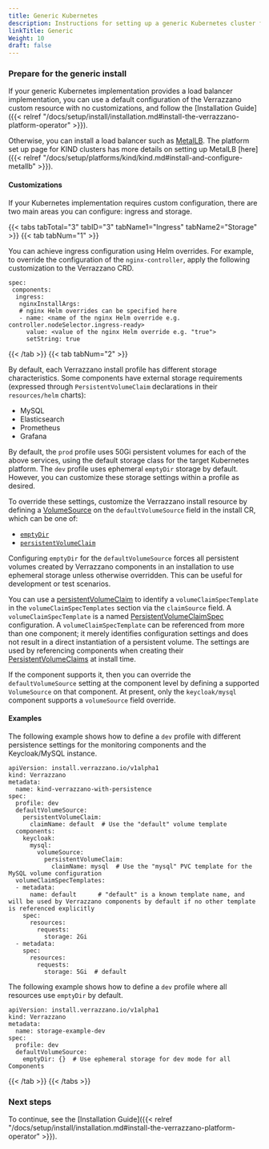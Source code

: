 ```yaml
---
title: Generic Kubernetes
description: Instructions for setting up a generic Kubernetes cluster for Verrazzano
linkTitle: Generic
Weight: 10
draft: false
---
```


### Prepare for the generic install

If your generic Kubernetes implementation provides a load balancer implementation, you can use a default configuration of the
Verrazzano custom resource with no customizations, and follow the [Installation Guide]({{< relref "/docs/setup/install/installation.md#install-the-verrazzano-platform-operator" >}}).

Otherwise, you can install a load balancer such as [MetalLB](https://metallb.universe.tf/). The platform set up page for
KIND clusters has more details on setting up MetalLB [here]({{< relref "/docs/setup/platforms/kind/kind.md#install-and-configure-metallb" >}}).

#### Customizations
If your Kubernetes implementation requires custom configuration, there are two main areas you can configure: ingress and storage.

{{< tabs tabTotal="3" tabID="3" tabName1="Ingress" tabName2="Storage" >}}
{{< tab tabNum="1" >}}
<br>

You can achieve ingress configuration using Helm overrides.  For example, to override the configuration of the
`nginx-controller`,  apply the following customization to the Verrazzano CRD.

```shell
spec:
 components:
  ingress:
   nginxInstallArgs:
   # nginx Helm overrides can be specified here
   - name: <name of the nginx Helm override e.g. controller.nodeSelector.ingress-ready>
     value: <value of the nginx Helm override e.g. "true">
     setString: true
```

{{< /tab >}}
{{< tab tabNum="2" >}}
<br>

By default, each Verrazzano install profile has different storage characteristics.  Some components have external storage requirements (expressed through `PersistentVolumeClaim` declarations in their `resources/helm` charts):

  - MySQL
  - Elasticsearch
  - Prometheus
  - Grafana

By default, the `prod` profile uses 50Gi persistent volumes for each of the above services, using the default storage class for the target Kubernetes platform.  The `dev` profile uses ephemeral `emptyDir` storage by default.  However, you can customize these storage settings within a profile as desired.

To override these settings, customize the Verrazzano install resource by defining a [VolumeSource](https://kubernetes.io/docs/reference/kubernetes-api/config-and-storage-resources/volume/) on the `defaultVolumeSource` field in the install CR, which can be one of:

  - [`emptyDir`](https://kubernetes.io/docs/concepts/storage/volumes/#emptydir)
  - [`persistentVolumeClaim`](https://v1-18.docs.kubernetes.io/docs/reference/generated/kubernetes-api/v1.18/#persistentvolumeclaimvolumesource-v1-core)

Configuring `emptyDir` for the `defaultVolumeSource` forces all persistent volumes created by Verrazzano components in an installation to use ephemeral storage unless otherwise overridden.  This can be useful for development or test scenarios.

You can use a [persistentVolumeClaim](https://v1-18.docs.kubernetes.io/docs/reference/generated/kubernetes-api/v1.18/#persistentvolumeclaimvolumesource-v1-core) to identify a `volumeClaimSpecTemplate` in the `volumeClaimSpecTemplates` section via the `claimSource` field.  A `volumeClaimSpecTemplate` is a named [PersistentVolumeClaimSpec](https://v1-18.docs.kubernetes.io/docs/reference/generated/kubernetes-api/v1.18/#persistentvolumeclaimspec-v1-core) configuration.  A `volumeClaimSpecTemplate` can be referenced from more than one component; it merely identifies configuration settings and does not result in a direct instantiation of a persistent volume.  The settings are used by referencing components when creating their [PersistentVolumeClaims](https://v1-18.docs.kubernetes.io/docs/reference/generated/kubernetes-api/v1.18/#persistentvolumeclaim-v1-core) at install time.

If the component supports it, then you can override the `defaultVolumeSource` setting at the component level by defining a supported `VolumeSource` on that component.  At present, only the `keycloak/mysql` component supports a `volumeSource` field override.

#### Examples

The following example shows how to define a `dev` profile with different persistence settings for the monitoring components and the Keycloak/MySQL instance.

```shell
apiVersion: install.verrazzano.io/v1alpha1
kind: Verrazzano
metadata:
  name: kind-verrazzano-with-persistence
spec:
  profile: dev
  defaultVolumeSource:
    persistentVolumeClaim:
      claimName: default  # Use the "default" volume template
  components:
    keycloak:
      mysql:
        volumeSource:
          persistentVolumeClaim:
            claimName: mysql  # Use the "mysql" PVC template for the MySQL volume configuration
  volumeClaimSpecTemplates:
  - metadata:
      name: default      # "default" is a known template name, and will be used by Verrazzano components by default if no other template is referenced explicitly
    spec:
      resources:
        requests:
          storage: 2Gi
  - metadata:
    spec:
      resources:
        requests:
          storage: 5Gi  # default

```

The following example shows how to define a `dev` profile where all resources use `emptyDir` by default.


```shell
apiVersion: install.verrazzano.io/v1alpha1
kind: Verrazzano
metadata:
  name: storage-example-dev
spec:
  profile: dev
  defaultVolumeSource:
    emptyDir: {}  # Use ephemeral storage for dev mode for all Components
```

{{< /tab >}}
{{< /tabs >}}

### Next steps

To continue, see the [Installation Guide]({{< relref "/docs/setup/install/installation.md#install-the-verrazzano-platform-operator" >}}).
